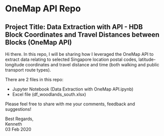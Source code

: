 # OneMap API Repo

## Project Title: Data Extraction with API - HDB Block Coordinates and Travel Distances between Blocks (OneMap API)

Hi there. In this repo, I will be sharing how I leveraged the OneMap API to extract data relating to selected Singapore location postal codes, latitude-longitude coordinates and travel distance and time (both walking and public transport route types).

There are 2 files in this repo:
- Jupyter Notebook (Data Extraction with OneMap API.ipynb)
- Excel file (df_woodlands_south.xlsx)

Please feel free to share with me your comments, feedback and suggestions!  

Best Regards,  
Kenneth  
03 Feb 2020

